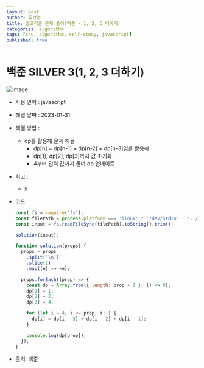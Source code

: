 ```yaml
---
layout: post
author: 류건열
title: 알고리즘 문제 풀이(백준 - 1, 2, 3 더하기)
categories: algorithm
tags: [cnu, algorithm, self-study, javascript]
published: true
---
```


# 백준 SILVER 3(1, 2, 3 더하기)

![image](https://user-images.githubusercontent.com/34560965/215765824-fdc7f62b-614b-4548-ad5a-d91123ad1f16.png)

- 사용 언어 : javascript

- 해결 날짜 : 2023-01-31

- 해결 방법 :

  - dp를 활용해 문제 해결
    - dp[n] = dp[n-1] + dp[n-2] + dp[n-3]임을 활용해
    - dp[1], dp[2], dp[3]까지 값 초기화
    - 4부터 입력 값까지 돌며 dp 업데이트

- 회고 :

  - x

- 코드

  ```javascript
  const fs = require('fs');
  const filePath = process.platform === 'linux' ? '/dev/stdin' : '../input.txt';
  const input = fs.readFileSync(filePath).toString().trim();

  solution(input);

  function solution(props) {
    props = props
      .split('\n')
      .slice(1)
      .map((e) => +e);

    props.forEach((prop) => {
      const dp = Array.from({ length: prop + 1 }, () => 0);
      dp[1] = 1;
      dp[2] = 2;
      dp[3] = 4;

      for (let i = 4; i <= prop; i++) {
        dp[i] = dp[i - 3] + dp[i - 2] + dp[i - 1];
      }

      console.log(dp[prop]);
    });
  }
  ```

- 출처: 백준
